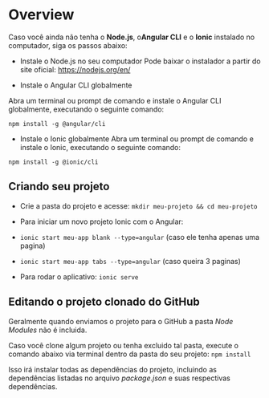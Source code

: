 # Overview

Caso você ainda não tenha o **Node.js**, o**Angular CLI** e o **Ionic** instalado no computador, siga os passos abaixo:

- Instale o Node.js no seu computador
Pode baixar o instalador a partir do site oficial: https://nodejs.org/en/

- Instale o Angular CLI globalmente

Abra um terminal ou prompt de comando e instale o Angular CLI globalmente, executando o seguinte comando:

`npm install -g @angular/cli`

- Instale o Ionic globalmente
Abra um terminal ou prompt de comando e instale o Ionic, executando o seguinte comando:

`npm install -g @ionic/cli`

## Criando seu projeto
- Crie a pasta do projeto e acesse: `mkdir meu-projeto && cd meu-projeto`

- Para iniciar um novo projeto Ionic com o Angular:
- `ionic start meu-app blank --type=angular` (caso ele tenha apenas uma pagina)
- `ionic start meu-app tabs --type=angular` (caso queira 3 paginas)

- Para rodar o aplicativo: `ionic serve`

## Editando o projeto clonado do GitHub

Geralmente quando enviamos o projeto para o GitHub a pasta *Node Modules* não é incluida.

Caso você clone algum projeto ou tenha excluido tal pasta, execute o comando abaixo via terminal dentro da pasta do seu projeto:
`npm install`

Isso irá instalar todas as dependências do projeto, incluindo as dependências listadas no arquivo *package.json* e suas respectivas dependências.

